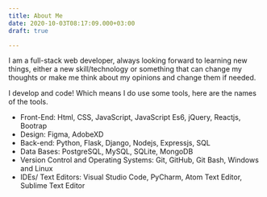 ```yaml
---
title: About Me
date: 2020-10-03T08:17:09.000+03:00
draft: true

---
```

I am a full-stack web developer, always looking forward to learning new things, either a new skill/technology or something that can change my thoughts or make me think about my opinions and change them if needed.

I develop and code! Which means I do use some tools, here are the names of the tools.

* Front-End: Html, CSS, JavaScript, JavaScript Es6, jQuery, Reactjs, Bootrap
* Design: Figma, AdobeXD 
* Back-end: Python, Flask, Django, Nodejs, Expressjs, SQL 
* Data Bases: PostgreSQL, MySQL, SQLite, MongoDB 
* Version Control and Operating Systems: Git, GitHub, Git Bash, Windows and Linux  
* IDEs/ Text Editors: Visual Studio Code, PyCharm, Atom Text Editor, Sublime Text Editor  